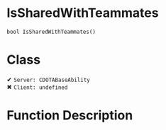 # IsSharedWithTeammates
```
bool IsSharedWithTeammates()
```
# Class
✔ `Server: CDOTABaseAbility`  
✖ `Client: undefined`  

# Function Description

